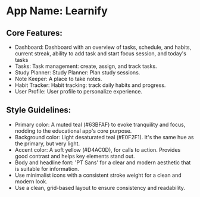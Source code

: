 # **App Name**: Learnify

## Core Features:

- Dashboard: Dashboard with an overview of tasks, schedule, and habits, current streak, ability to add task and start focus session, and today's tasks
- Tasks: Task management: create, assign, and track tasks.
- Study Planner: Study Planner: Plan study sessions.
- Note Keeper: A place to take notes.
- Habit Tracker: Habit tracking: track daily habits and progress.
- User Profile: User profile to personalize experience.

## Style Guidelines:

- Primary color: A muted teal (#63BFAF) to evoke tranquility and focus, nodding to the educational app's core purpose.
- Background color: Light desaturated teal (#E0F2F1). It's the same hue as the primary, but very light.
- Accent color: A soft yellow (#D4AC0D), for calls to action. Provides good contrast and helps key elements stand out.
- Body and headline font: 'PT Sans' for a clear and modern aesthetic that is suitable for information.
- Use minimalist icons with a consistent stroke weight for a clean and modern look.
- Use a clean, grid-based layout to ensure consistency and readability.